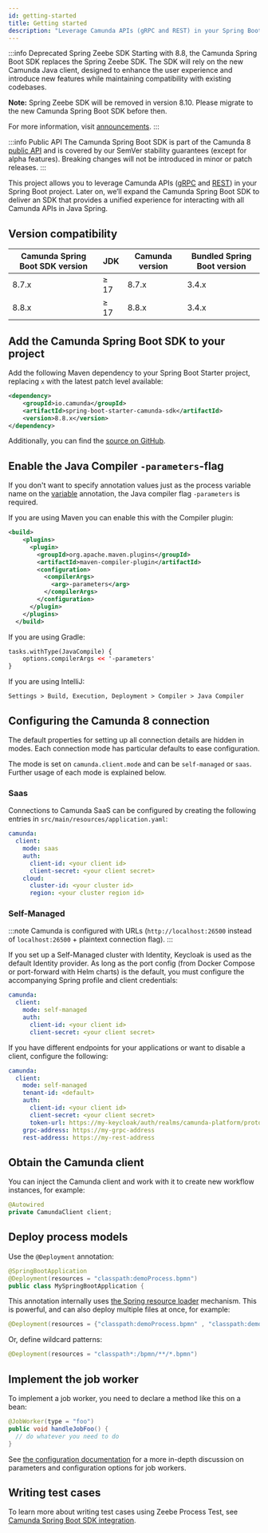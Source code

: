 ```yaml
---
id: getting-started
title: Getting started
description: "Leverage Camunda APIs (gRPC and REST) in your Spring Boot project."
---
```


:::info Deprecated Spring Zeebe SDK
Starting with 8.8, the Camunda Spring Boot SDK replaces the Spring Zeebe SDK. The SDK will rely on the new Camunda Java client,
designed to enhance the user experience and introduce new features while maintaining compatibility with existing codebases.

**Note:** Spring Zeebe SDK will be removed in version 8.10. Please migrate to the new Camunda Spring Boot SDK before then.

For more information, visit [announcements](/reference/announcements-release-notes/880/880-announcements.md#camunda-java-client-and-camunda-spring-boot-sdk).
:::

:::info Public API
The Camunda Spring Boot SDK is part of the Camunda 8 [public API](/reference/public-api.md) and is covered by our SemVer stability guarantees (except for alpha features). Breaking changes will not be introduced in minor or patch releases.
:::

This project allows you to leverage Camunda APIs ([gRPC](/apis-tools/zeebe-api/grpc.md) and [REST](/apis-tools/orchestration-cluster-api-rest/orchestration-cluster-api-rest-overview.md)) in your Spring Boot project. Later on, we’ll expand the Camunda Spring Boot SDK to deliver an SDK that provides a unified experience for interacting with all Camunda APIs in Java Spring.

## Version compatibility

| Camunda Spring Boot SDK version | JDK  | Camunda version | Bundled Spring Boot version |
| ------------------------------- | ---- | --------------- | --------------------------- |
| 8.7.x                           | ≥ 17 | 8.7.x           | 3.4.x                       |
| 8.8.x                           | ≥ 17 | 8.8.x           | 3.4.x                       |

## Add the Camunda Spring Boot SDK to your project

Add the following Maven dependency to your Spring Boot Starter project, replacing `x` with the latest patch level available:

```xml
<dependency>
    <groupId>io.camunda</groupId>
    <artifactId>spring-boot-starter-camunda-sdk</artifactId>
    <version>8.8.x</version>
</dependency>
```

Additionally, you can find the [source on GitHub](https://github.com/camunda/camunda/tree/main/clients/spring-boot-starter-camunda-sdk/src/main).

## Enable the Java Compiler `-parameters`-flag

If you don't want to specify annotation values just as the process variable name on the [variable](configuration.md#using-variable) annotation, the Java compiler flag `-parameters` is required.

If you are using Maven you can enable this with the Compiler plugin:

```xml
<build>
    <plugins>
      <plugin>
        <groupId>org.apache.maven.plugins</groupId>
        <artifactId>maven-compiler-plugin</artifactId>
        <configuration>
          <compilerArgs>
            <arg>-parameters</arg>
          </compilerArgs>
        </configuration>
      </plugin>
    </plugins>
  </build>
```

If you are using Gradle:

```xml
tasks.withType(JavaCompile) {
    options.compilerArgs << '-parameters'
}
```

If you are using IntelliJ:

```agsl
Settings > Build, Execution, Deployment > Compiler > Java Compiler
```

## Configuring the Camunda 8 connection

The default properties for setting up all connection details are hidden in modes. Each connection mode has particular defaults to ease configuration.

The mode is set on `camunda.client.mode` and can be `self-managed` or `saas`. Further usage of each mode is explained below.

### Saas

Connections to Camunda SaaS can be configured by creating the following entries in `src/main/resources/application.yaml`:

```yaml
camunda:
  client:
    mode: saas
    auth:
      client-id: <your client id>
      client-secret: <your client secret>
    cloud:
      cluster-id: <your cluster id>
      region: <your cluster region id>
```

### Self-Managed

:::note
Camunda is configured with URLs (`http://localhost:26500` instead of `localhost:26500` + plaintext connection flag).
:::

If you set up a Self-Managed cluster with Identity, Keycloak is used as the default Identity provider. As long as the port config (from Docker Compose or port-forward with Helm charts) is the default, you must configure the accompanying Spring profile and client credentials:

```yaml
camunda:
  client:
    mode: self-managed
    auth:
      client-id: <your client id>
      client-secret: <your client secret>
```

If you have different endpoints for your applications or want to disable a client, configure the following:

```yaml
camunda:
  client:
    mode: self-managed
    tenant-id: <default>
    auth:
      client-id: <your client id>
      client-secret: <your client secret>
      token-url: https://my-keycloak/auth/realms/camunda-platform/protocol/openid-connect/token
    grpc-address: https://my-grpc-address
    rest-address: https://my-rest-address
```

## Obtain the Camunda client

You can inject the Camunda client and work with it to create new workflow instances, for example:

```java
@Autowired
private CamundaClient client;
```

## Deploy process models

Use the `@Deployment` annotation:

```java
@SpringBootApplication
@Deployment(resources = "classpath:demoProcess.bpmn")
public class MySpringBootApplication {
```

This annotation internally uses [the Spring resource loader](https://docs.spring.io/spring-framework/reference/core/resources.html) mechanism. This is powerful, and can also deploy multiple files at once, for example:

```java
@Deployment(resources = {"classpath:demoProcess.bpmn" , "classpath:demoProcess2.bpmn"})
```

Or, define wildcard patterns:

```java
@Deployment(resources = "classpath*:/bpmn/**/*.bpmn")
```

## Implement the job worker

To implement a job worker, you need to declare a method like this on a bean:

```java
@JobWorker(type = "foo")
public void handleJobFoo() {
  // do whatever you need to do
}
```

See [the configuration documentation](/apis-tools/spring-zeebe-sdk/configuration.md) for a more in-depth discussion on parameters and configuration options for job workers.

## Writing test cases

To learn more about writing test cases using Zeebe Process Test, see [Camunda Spring Boot SDK integration](../java-client/zeebe-process-test.md#zeebe-spring-sdk-integration).
